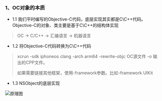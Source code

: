 ### 1、OC对象的本质
* 1.1 我们平时编写的Objective-C代码，底层实现其实都是C\C++代码。Objective-C的对象、类主要是基于C\C++的结构体实现

>OC -> C/C++ -> 汇编语言 -> 机器语言

* 1.2 将Objective-C代码转换为C\C++代码

>xcrun  -sdk  iphoneos  clang  -arch  arm64  -rewrite-objc  OC源文件  -o  输出的CPP文件。
>
>如果需要链接其他框架，使用-framework参数。比如-framework UIKit

* 1.3 NSObject的底层实现

![原理图](https://github.com/luckyvon/IOSDeveloper/tree/master/Information/ios底层原理/imgs/1/1.3_1.png)





